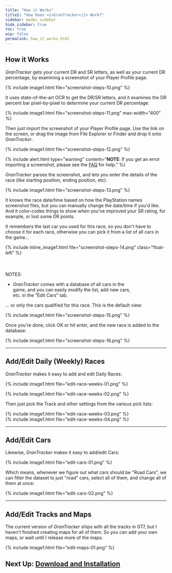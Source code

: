 ```yaml
---
title: "How it Works"
title2: "How Does <i>GranTracker</i> Work?"
sidebar: mydoc_sidebar
hide_sidebar: true
toc: true
wip: false
permalink: how_it_works.html
---
```


## How it Works

*GranTracker* gets your current DR and SR letters, as well as your current DR percentage, by examining a screenshot of your Player Profile page.

{% include image1.html file="screenshot-steps-10.png" %}

It uses state-of-the-art OCR to get the DR/SR letters, and it examines the DR percent bar pixel-by-pixel to determine your current DR percentage:

{% include image1.html file="screenshot-steps-11.png" max-width="400" %}

Then just import the screenshot of your Player Profile page. Use the link on the screen, or drag the image from File Explorer or Finder and drop it onto *GranTracker*.

{% include image1.html file="screenshot-steps-12.png" %}

{% include alert.html type="warning" content="**NOTE**: If you get an error importing a screenshot, please see the [FAQ](faq.html) for help." %}

*GranTracker* parses the screenshot, and lets you enter the details of the race (like starting position, ending position, etc).

{% include image1.html file="screenshot-steps-13.png" %}

 It knows the race date/time based on how the PlayStation names screenshot files, but you can manually change the date/time if you'd like. And it color-codes things to show when you've improved your SR rating, for example, or lost some DR points.

It remembers the last car you used for this race, so you don't have to choose it for each race, otherwise you can pick it from a list of all cars in the game...

{% include inline_image1.html file="screenshot-steps-14.png" class="float-left" %}
<div class="my_group-clear-after" style="margin-top: 50px; margin-right: 100px; font-size: 14px;" markdown="1">
NOTES:

* *GranTracker* comes with a database of all cars in the game, and you can easily modify the list, add new cars, etc. in the "Edit Cars" tab.
</div>

<p>... or only the cars qualified for this race. This is the default view:</p>

{% include image1.html file="screenshot-steps-15.png" %}

Once you're done, click OK or hit enter, and the new race is added to the database:

{% include image1.html file="screenshot-steps-16.png" %}

<hr class="shaded1"/>

## Add/Edit Daily (Weekly) Races

*GranTracker* makes it easy to add and edit Daily Races:

{% include image1.html file="edit-race-weeks-01.png" %}

{% include image1.html file="edit-race-weeks-02.png" %}

Then just pick the Track and other settings from the various pick lists:

<div class="row">
  <div class="col-md-6">{% include image1.html file="edit-race-weeks-03.png" %}</div>
  <div class="col-md-6">{% include image1.html file="edit-race-weeks-04.png" %}</div>
</div>

<hr class="shaded1"/>

## Add/Edit Cars

Likewise, *GranTracker* makes it easy to add/edit Cars:

{% include image1.html file="edit-cars-01.png" %}

Which means, whenever we figure out what cars should be "Road Cars", we can filter the dataset to just "road" cars, select all of them, and change all of them at once:

{% include image1.html file="edit-cars-02.png" %}

<hr class="shaded1"/>

## Add/Edit Tracks and Maps

The current version of *GranTracker* ships with all the tracks in GT7, but I haven't finished creating maps for all of them. So you can add your own maps, or wait until I release more of the maps.

{% include image1.html file="edit-maps-01.png" %}

## Next Up: [Download and Installation <i class="fa fa-arrow-right" aria-hidden="true"></i>](installation.html)